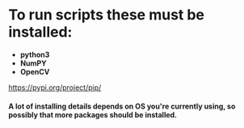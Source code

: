 # To run scripts these must be installed:
- **python3**
- **NumPY**
- **OpenCV**

https://pypi.org/project/pip/
#### A lot of installing details depends on OS you're currently using, so possibly that more packages should be installed.



